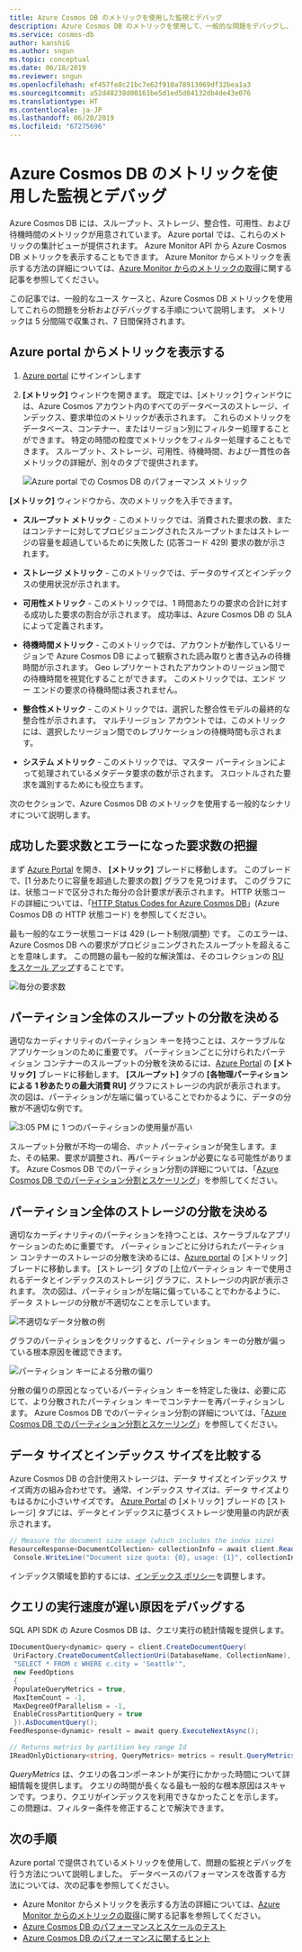 ```yaml
---
title: Azure Cosmos DB のメトリックを使用した監視とデバッグ
description: Azure Cosmos DB のメトリックを使用して、一般的な問題をデバッグし、データベースを監視します。
ms.service: cosmos-db
author: kanshiG
ms.author: sngun
ms.topic: conceptual
ms.date: 06/18/2019
ms.reviewer: sngun
ms.openlocfilehash: ef457fe8c21bc7e62f910a78913069df32bea1a3
ms.sourcegitcommit: a52d48238d00161be5d1ed5d04132db4de43e076
ms.translationtype: HT
ms.contentlocale: ja-JP
ms.lasthandoff: 06/20/2019
ms.locfileid: "67275696"
---
```

# <a name="monitor-and-debug-with-metrics-in-azure-cosmos-db"></a>Azure Cosmos DB のメトリックを使用した監視とデバッグ

Azure Cosmos DB には、スループット、ストレージ、整合性、可用性、および待機時間のメトリックが用意されています。 Azure portal では、これらのメトリックの集計ビューが提供されます。 Azure Monitor API から Azure Cosmos DB メトリックを表示することもできます。 Azure Monitor からメトリックを表示する方法の詳細については、[Azure Monitor からのメトリックの取得](cosmos-db-azure-monitor-metrics.md)に関する記事を参照してください。 

この記事では、一般的なユース ケースと、Azure Cosmos DB メトリックを使用してこれらの問題を分析およびデバッグする手順について説明します。 メトリックは 5 分間隔で収集され、7 日間保持されます。

## <a name="view-metrics-from-azure-portal"></a>Azure portal からメトリックを表示する

1. [Azure portal](https://portal.azure.com/) にサインインします

1. **[メトリック]** ウィンドウを開きます。 既定では、[メトリック] ウィンドウには、Azure Cosmos アカウント内のすべてのデータベースのストレージ、インデックス、要求単位のメトリックが表示されます。 これらのメトリックをデータベース、コンテナー、またはリージョン別にフィルター処理することができます。 特定の時間の粒度でメトリックをフィルター処理することもできます。 スループット、ストレージ、可用性、待機時間、および一貫性の各メトリックの詳細が、別々のタブで提供されます。 

   ![Azure portal での Cosmos DB のパフォーマンス メトリック](./media/use-metrics/performance-metrics.png)

**[メトリック]** ウィンドウから、次のメトリックを入手できます。 

* **スループット メトリック** - このメトリックでは、消費された要求の数、またはコンテナーに対してプロビジョニングされたスループットまたはストレージの容量を超過しているために失敗した (応答コード 429) 要求の数が示されます。

* **ストレージ メトリック** - このメトリックでは、データのサイズとインデックスの使用状況が示されます。

* **可用性メトリック** - このメトリックでは、1 時間あたりの要求の合計に対する成功した要求の割合が示されます。 成功率は、Azure Cosmos DB の SLA によって定義されます。

* **待機時間メトリック** - このメトリックでは、アカウントが動作しているリージョンで Azure Cosmos DB によって観察された読み取りと書き込みの待機時間が示されます。 Geo レプリケートされたアカウントのリージョン間での待機時間を視覚化することができます。 このメトリックでは、エンド ツー エンドの要求の待機時間は表されません。

* **整合性メトリック** - このメトリックでは、選択した整合性モデルの最終的な整合性が示されます。 マルチリージョン アカウントでは、このメトリックには、選択したリージョン間でのレプリケーションの待機時間も示されます。

* **システム メトリック** - このメトリックでは、マスター パーティションによって処理されているメタデータ要求の数が示されます。 スロットルされた要求を識別するためにも役立ちます。

次のセクションで、Azure Cosmos DB のメトリックを使用する一般的なシナリオについて説明します。 

## <a name="understand-how-many-requests-are-succeeding-or-causing-errors"></a>成功した要求数とエラーになった要求数の把握

まず [Azure Portal](https://portal.azure.com) を開き、 **[メトリック]** ブレードに移動します。 このブレードで、[1 分あたりに容量を超過した要求の数] グラフを見つけます。 このグラフには、状態コードで区分された毎分の合計要求が表示されます。 HTTP 状態コードの詳細については、「[HTTP Status Codes for Azure Cosmos DB](https://docs.microsoft.com/rest/api/cosmos-db/http-status-codes-for-cosmosdb)」(Azure Cosmos DB の HTTP 状態コード) を参照してください。

最も一般的なエラー状態コードは 429 (レート制限/調整) です。 このエラーは、Azure Cosmos DB への要求がプロビジョニングされたスループットを超えることを意味します。 この問題の最も一般的な解決策は、そのコレクションの [RU をスケール アップ](./set-throughput.md)することです。

![毎分の要求数](media/use-metrics/metrics-12.png)

## <a name="determine-the-throughput-distribution-across-partitions"></a>パーティション全体のスループットの分散を決める

適切なカーディナリティのパーティション キーを持つことは、スケーラブルなアプリケーションのために重要です。 パーティションごとに分けられたパーティション コンテナーのスループットの分散を決めるには、[Azure Portal](https://portal.azure.com) の **[メトリック]** ブレードに移動します。 **[スループット]** タブの **[各物理パーティションによる 1 秒あたりの最大消費 RU]** グラフにストレージの内訳が表示されます。 次の図は、パーティションが左端に偏っていることでわかるように、データの分散が不適切な例です。

![3:05 PM に 1 つのパーティションの使用量が高い](media/use-metrics/metrics-17.png)

スループット分散が不均一の場合、*ホット* パーティションが発生します。また、その結果、要求が調整され、再パーティションが必要になる可能性があります。 Azure Cosmos DB でのパーティション分割の詳細については、「[Azure Cosmos DB でのパーティション分割とスケーリング](./partition-data.md)」を参照してください。

## <a name="determine-the-storage-distribution-across-partitions"></a>パーティション全体のストレージの分散を決める

適切なカーディナリティのパーティションを持つことは、スケーラブルなアプリケーションのために重要です。 パーティションごとに分けられたパーティション コンテナーのストレージの分散を決めるには、[Azure portal](https://portal.azure.com) の [メトリック] ブレードに移動します。 [ストレージ] タブの [上位パーティション キーで使用されるデータとインデックスのストレージ] グラフに、ストレージの内訳が表示されます。 次の図は、パーティションが左端に偏っていることでわかるように、データ ストレージの分散が不適切なことを示しています。

![不適切なデータ分散の例](media/use-metrics/metrics-07.png)

グラフのパーティションをクリックすると、パーティション キーの分散が偏っている根本原因を確認できます。

![パーティション キーによる分散の偏り](media/use-metrics/metrics-05.png)

分散の偏りの原因となっているパーティション キーを特定した後は、必要に応じて、より分散されたパーティション キーでコンテナーを再パーティションします。 Azure Cosmos DB でのパーティション分割の詳細については、「[Azure Cosmos DB でのパーティション分割とスケーリング](./partition-data.md)」を参照してください。

## <a name="compare-data-size-against-index-size"></a>データ サイズとインデックス サイズを比較する

Azure Cosmos DB の合計使用ストレージは、データ サイズとインデックス サイズ両方の組み合わせです。 通常、インデックス サイズは、データ サイズよりもはるかに小さいサイズです。 [Azure Portal](https://portal.azure.com) の [メトリック] ブレードの [ストレージ] タブには、データとインデックスに基づくストレージ使用量の内訳が表示されます。

```csharp
// Measure the document size usage (which includes the index size)  
ResourceResponse<DocumentCollection> collectionInfo = await client.ReadDocumentCollectionAsync(UriFactory.CreateDocumentCollectionUri("db", "coll"));
 Console.WriteLine("Document size quota: {0}, usage: {1}", collectionInfo.DocumentQuota, collectionInfo.DocumentUsage);
```

インデックス領域を節約するには、[インデックス ポリシー](index-policy.md)を調整します。

## <a name="debug-why-queries-are-running-slow"></a>クエリの実行速度が遅い原因をデバッグする

SQL API SDK の Azure Cosmos DB は、クエリ実行の統計情報を提供します。

```csharp
IDocumentQuery<dynamic> query = client.CreateDocumentQuery(
 UriFactory.CreateDocumentCollectionUri(DatabaseName, CollectionName),
 "SELECT * FROM c WHERE c.city = 'Seattle'",
 new FeedOptions
 {
 PopulateQueryMetrics = true,
 MaxItemCount = -1,
 MaxDegreeOfParallelism = -1,
 EnableCrossPartitionQuery = true
 }).AsDocumentQuery();
FeedResponse<dynamic> result = await query.ExecuteNextAsync();

// Returns metrics by partition key range Id
IReadOnlyDictionary<string, QueryMetrics> metrics = result.QueryMetrics;
```

*QueryMetrics* は、クエリの各コンポーネントが実行にかかった時間について詳細情報を提供します。 クエリの時間が長くなる最も一般的な根本原因はスキャンです。つまり、クエリがインデックスを利用できなかったことを示します。 この問題は、フィルター条件を修正することで解決できます。

## <a name="next-steps"></a>次の手順

Azure portal で提供されているメトリックを使用して、問題の監視とデバッグを行う方法について説明しました。 データベースのパフォーマンスを改善する方法については、次の記事を参照してください。

* Azure Monitor からメトリックを表示する方法の詳細については、[Azure Monitor からのメトリックの取得](cosmos-db-azure-monitor-metrics.md)に関する記事を参照してください。 
* [Azure Cosmos DB のパフォーマンスとスケールのテスト](performance-testing.md)
* [Azure Cosmos DB のパフォーマンスに関するヒント](performance-tips.md)
